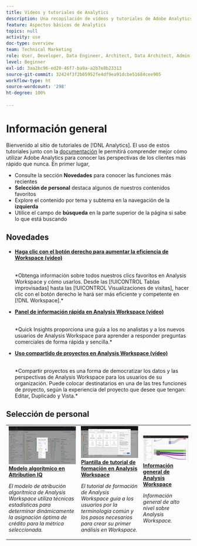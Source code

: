 ```yaml
---
title: Vídeos y tutoriales de Analytics
description: Una recopilación de vídeos y tutoriales de Adobe Analytics.
feature: Aspectos básicos de Analytics
topics: null
activity: use
doc-type: overview
team: Technical Marketing
role: User, Developer, Data Engineer, Architect, Data Architect, Admin, Leader
level: Beginner
exl-id: 3aa2bc96-ed20-46f7-ba9a-a2b7e8b23313
source-git-commit: 32424f3f2b05952fe4df9ea91dcbe51684cee905
workflow-type: ht
source-wordcount: '298'
ht-degree: 100%

---
```


# Información general

Bienvenido al sitio de tutoriales de [!DNL Analytics].  El uso de estos tutoriales junto con la [documentación](https://docs.adobe.com/content/help/es-ES/analytics/landing/home.html) le permitirá comprender mejor cómo utilizar Adobe Analytics para conocer las perspectivas de los clientes más rápido que nunca.  En primer lugar,
* Consulte la sección **Novedades** para conocer las funciones más recientes
* **Selección de personal** destaca algunos de nuestros contenidos favoritos
* Explore el contenido por tema y subtema en la navegación de la **izquierda**
* Utilice el campo de **búsqueda** en la parte superior de la página si sabe lo que está buscando

## Novedades

* **[Haga clic con el botón derecho para aumentar la eficiencia de Workspace (vídeo)](analysis-workspace/navigating-workspace-projects/right-click-for-workspace-efficiency.md)**

   <br>
   *Obtenga información sobre todos nuestros clics favoritos en Analysis Workspace y cómo usarlos. Desde las [!UICONTROL Tablas improvisadas] hasta las [!UICONTROL Visualizaciones de visitas], hacer clic con el botón derecho le hará ser más eficiente y competente en [!DNL Workspace].*

* **[Panel de información rápida en Analysis Workspace (vídeo)](analysis-workspace/using-panels/quick-insights-panel-in-analysis-workspace.md)**

   <br>
   *Quick Insights proporciona una guía a los no analistas y a los nuevos usuarios de Analysis Workspace para aprender a responder preguntas comerciales de forma rápida y sencilla.*

* **[Uso compartido de proyectos en Analysis Workspace (vídeo)](analysis-workspace/curate-and-share-projects/project-sharing-in-analysis-workspace.md)**

   <br>
   *Compartir proyectos es una forma de democratizar los datos y las perspectivas de Analysis Workspace para los usuarios de su organización. Puede colocar destinatarios en una de las tres funciones de proyecto, según la experiencia del proyecto que desee que tengan: Editar, Duplicado y Vista.*

## Selección de personal

<table>
<tr>
  <td>
    <a href="analysis-workspace/attribution-iq/algorithmic-model-in-attribution-iq.md">
      <img alt="Modelo algorítmico en Attribution IQ" src="assets/36205.jpg" />
    </a>
    <div>
      <a href="analysis-workspace/attribution-iq/algorithmic-model-in-attribution-iq.md">
    <strong>Modelo algorítmico en Attribution IQ</strong>
    </a>
    </div>
    <p>
    <em>El modelo de atribución algorítmica de Analysis Workspace utiliza técnicas estadísticas para determinar dinámicamente la asignación óptima de crédito para la métrica seleccionada.</em>
    <p>
  </td>
   <td>
    <a href="analysis-workspace/navigating-workspace-projects/training-tutorial-template-in-analysis-workspace.md">
      <img alt="Plantilla de tutorial de formación en Analysis Workspace" src="assets/33773.jpg" />
    </a>
    <div>
      <a href="analysis-workspace/navigating-workspace-projects/training-tutorial-template-in-analysis-workspace.md">
    <strong>Plantilla de tutorial de formación en Analysis Workspace</strong>
    </a>
    </div>
    <p>
    <em>El tutorial de formación de Analysis Workspace guía a los usuarios por la terminología común y los pasos necesarios para crear su primer análisis en Workspace.</em>
    <p>
  </td>
  <td>
    <a href="analysis-workspace/analysis-workspace-basics/analysis-workspace-overview.md">
      <img alt="imagen en miniatura del vídeo Información general de Analysis Workspace" src="assets/thumb_analysis-workspace-overview.png" />
    </a>
    <div>
      <a href="analysis-workspace/analysis-workspace-basics/analysis-workspace-overview.md">
    <strong>Información general de Analysis Workspace</strong>
    </a>
    </div>
    <p>
    <em>Información general de alto nivel sobre Analysis Workspace.</em>
    <p>
  </td>
</tr>
</table>
